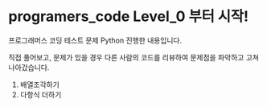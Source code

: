 # programers_code Level_0 부터 시작!

프로그래머스 코딩 테스트 문제 Python 진행한 내용입니다. 

직접 풀어보고, 문제가 있을 경우 다른 사람의 코드를 리뷰하여 문제점을 파악하고 고쳐나아갔습니다.
 

1. 배열조각하기
2. 다항식 더하기

